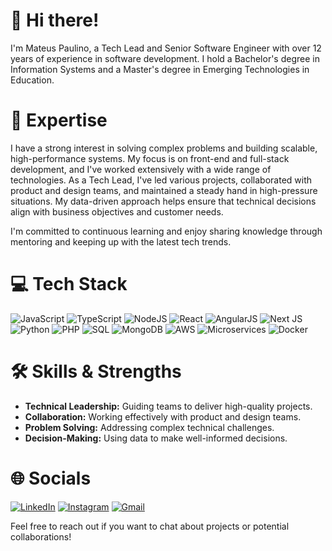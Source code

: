 # 👋 Hi there!

I'm Mateus Paulino, a Tech Lead and Senior Software Engineer with over 12 years of experience in software development. I hold a Bachelor's degree in Information Systems and a Master's degree in Emerging Technologies in Education.

# 🚀 Expertise

I have a strong interest in solving complex problems and building scalable, high-performance systems. My focus is on front-end and full-stack development, and I've worked extensively with a wide range of technologies. As a Tech Lead, I've led various projects, collaborated with product and design teams, and maintained a steady hand in high-pressure situations. My data-driven approach helps ensure that technical decisions align with business objectives and customer needs.

I'm committed to continuous learning and enjoy sharing knowledge through mentoring and keeping up with the latest tech trends.

# 💻 Tech Stack

![JavaScript](https://img.shields.io/badge/javascript-%23323330.svg?style=for-the-badge&logo=javascript&logoColor=%23F7DF1E) ![TypeScript](https://img.shields.io/badge/typescript-%23007ACC.svg?style=for-the-badge&logo=typescript&logoColor=white) ![NodeJS](https://img.shields.io/badge/Node.js-339933?style=for-the-badge&logo=nodedotjs&logoColor=white) ![React](https://img.shields.io/badge/react-%2320232a.svg?style=for-the-badge&logo=react&logoColor=%2361DAFB) ![AngularJS](https://img.shields.io/badge/angularjs-%23E23237.svg?style=for-the-badge&logo=angularjs&logoColor=white) ![Next JS](https://img.shields.io/badge/Next-black?style=for-the-badge&logo=next.js&logoColor=white) ![Python](https://img.shields.io/badge/python-%233776AB.svg?style=for-the-badge&logo=python&logoColor=white) ![PHP](https://img.shields.io/badge/php-%23777BB4.svg?style=for-the-badge&logo=php&logoColor=white) ![SQL](https://img.shields.io/badge/SQL-%230066CC.svg?style=for-the-badge&logo=postgresql&logoColor=white) ![MongoDB](https://img.shields.io/badge/MongoDB-%2347A248.svg?style=for-the-badge&logo=mongodb&logoColor=white) ![AWS](https://img.shields.io/badge/AWS-%23232F3E.svg?style=for-the-badge&logo=amazonaws&logoColor=white) ![Microservices](https://img.shields.io/badge/Microservices-FF6C37?style=for-the-badge&logo=microservices&logoColor=white) ![Docker](https://img.shields.io/badge/Docker-2496ED?style=for-the-badge&logo=docker&logoColor=white)

# 🛠️ Skills & Strengths

- **Technical Leadership:** Guiding teams to deliver high-quality projects.
- **Collaboration:** Working effectively with product and design teams.
- **Problem Solving:**  Addressing complex technical challenges.
- **Decision-Making:** Using data to make well-informed decisions.

# 🌐 Socials

[![LinkedIn](https://img.shields.io/badge/LinkedIn-%230077B5?style=for-the-badge&logo=linkedin&logoColor=white)](https://www.linkedin.com/in/mateuspaulino)
[![Instagram](https://img.shields.io/badge/Instagram-%23E4405F?style=for-the-badge&logo=instagram&logoColor=white)](https://www.instagram.com/mateuspaulino.tech)
[![Gmail](https://img.shields.io/badge/Gmail-D14836?style=for-the-badge&logo=gmail&logoColor=white)](mailto:mateuspaulino.web@gmail.com)

Feel free to reach out if you want to chat about projects or potential collaborations!
